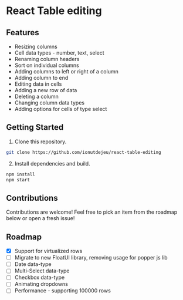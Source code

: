 # React Table editing
 
## Features

- Resizing columns
- Cell data types - number, text, select
- Renaming column headers
- Sort on individual columns
- Adding columns to left or right of a column
- Adding column to end
- Editing data in cells
- Adding a new row of data
- Deleting a column
- Changing column data types
- Adding options for cells of type select

## Getting Started

1. Clone this repository.

```bash
git clone https://github.com/ionutdejeu/react-table-editing
```

2. Install dependencies and build.

```bash
npm install
npm start
```

## Contributions

Contributions are welcome! Feel free to pick an item from the roadmap below or open a fresh issue!

## Roadmap

- [x] Support for virtualized rows
- [ ] Migrate to new FloatUI library, removing usage for popper js lib  
- [ ] Date data-type
- [ ] Multi-Select data-type
- [ ] Checkbox data-type
- [ ] Animating dropdowns
- [ ] Performance - supporting 100000 rows

